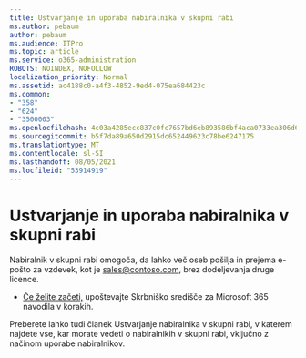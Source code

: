```yaml
---
title: Ustvarjanje in uporaba nabiralnika v skupni rabi
ms.author: pebaum
author: pebaum
ms.audience: ITPro
ms.topic: article
ms.service: o365-administration
ROBOTS: NOINDEX, NOFOLLOW
localization_priority: Normal
ms.assetid: ac4188c0-a4f3-4852-9ed4-075ea684423c
ms.common:
- "358"
- "624"
- "3500003"
ms.openlocfilehash: 4c03a4285ecc837c0fc7657bd6eb893586bf4aca0733ea306d6f6c783ff402d6
ms.sourcegitcommit: b5f7da89a650d2915dc652449623c78be6247175
ms.translationtype: MT
ms.contentlocale: sl-SI
ms.lasthandoff: 08/05/2021
ms.locfileid: "53914919"
---
```

# <a name="create-and-use-a-shared-mailbox"></a>Ustvarjanje in uporaba nabiralnika v skupni rabi

Nabiralnik v skupni rabi omogoča, da lahko več oseb pošilja in prejema e-pošto za vzdevek, kot je sales@contoso.com, brez dodeljevanja druge licence.
  
- [Če želite začeti,](https://portal.office.com/AdminPortal/Home#/AssistedGuide/addemailoptions) upoštevajte Skrbniško središče za Microsoft 365 navodila v korakih. 

Preberete lahko [](https://docs.microsoft.com/microsoft-365/admin/email/create-a-shared-mailbox) tudi članek Ustvarjanje nabiralnika v skupni rabi, v katerem najdete vse, kar morate vedeti o nabiralnikih v skupni rabi, vključno z načinom uporabe nabiralnikov.
  